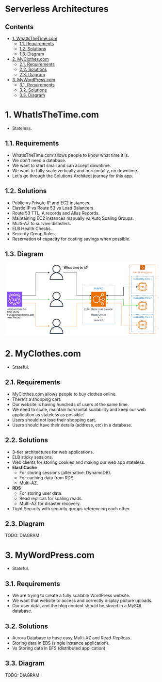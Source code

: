 # Serverless Architectures <!-- omit in toc -->

## Contents <!-- omit in toc -->

- [1. WhatIsTheTime.com](#1-whatisthetimecom)
  - [1.1. Requirements](#11-requirements)
  - [1.2. Solutions](#12-solutions)
  - [1.3. Diagram](#13-diagram)
- [2. MyClothes.com](#2-myclothescom)
  - [2.1. Requirements](#21-requirements)
  - [2.2. Solutions](#22-solutions)
  - [2.3. Diagram](#23-diagram)
- [3. MyWordPress.com](#3-mywordpresscom)
  - [3.1. Requirements](#31-requirements)
  - [3.2. Solutions](#32-solutions)
  - [3.3. Diagram](#33-diagram)

# 1. WhatIsTheTime.com

- Stateless.

## 1.1. Requirements

- WhatIsTheTime.com allows people to know what time it is.
- We don't need a database.
- We want to start small and can accept downtime.
- We want to fully scale vertically and horizontally, no downtime.
- Let's go through the Solutions Architect journey for this app.

## 1.2. Solutions

- Public vs Private IP and EC2 instances.
- Elastic IP vs Route 53 vs Load Balancers.
- Route 53 TTL, A records and Alias Records.
- Maintaining EC2 instances manually vs Auto Scaling Groups.
- Multi-AZ to survive disasters.
- ELB Health Checks.
- Security Group Rules.
- Reservation of capacity for costing savings when possible.

## 1.3. Diagram

![Stateless Web App What Time Is It](/Images/Solution%20Architect/StatelessWebAppWhatTimeIsIt.png)

# 2. MyClothes.com

- Stateful.

## 2.1. Requirements

- MyClothes.com allows people to buy clothes online.
- There's a shopping cart.
- Our website is having hundreds of users at the same time.
- We need to scale, maintain horizontal scalability and keep our web application as stateless as possible.
- Users should not lose their shopping cart.
- Users should have their details (address, etc) in a database.

## 2.2. Solutions

- 3-tier architectures for web applications.
- ELB sticky sessions.
- Web clients for storing cookies and making our web app stateless.
- **ElastiCache**
  - For storing sessions (alternative: DynamoDB).
  - For caching data from RDS.
  - Multi-AZ.
- **RDS**
  - For storing user data.
  - Read replicas for scaling reads.
  - Multi-AZ for disaster recovery.
- Tight Security with security groups referencing each other.

## 2.3. Diagram

TODO: DIAGRAM

# 3. MyWordPress.com

- Stateful.

## 3.1. Requirements

- We are trying to create a fully scalable WordPress website.
- We want that website to access and correctly display picture uploads.
- Our user data, and the blog content should be stored in a MySQL database.

## 3.2. Solutions

- Aurora Database to have easy Multi-AZ and Read-Replicas.
- Storing data in EBS (single instance application).
- Vs Storing data in EFS (distributed application).

## 3.3. Diagram

TODO: DIAGRAM
